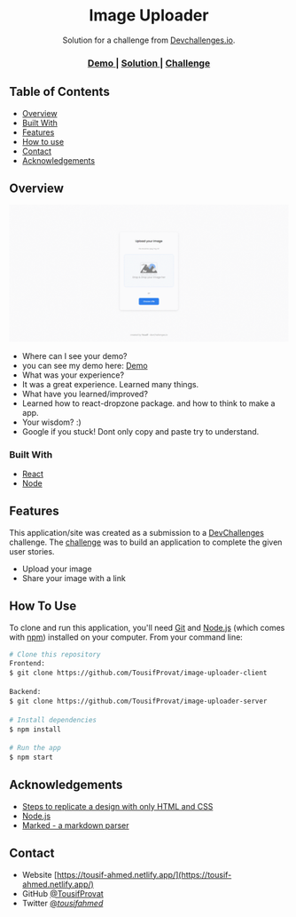 <!-- Please update value in the {}  -->

<h1 align="center">Image Uploader</h1>

<div align="center">
   Solution for a challenge from  <a href="http://devchallenges.io" target="_blank">Devchallenges.io</a>.
</div>

<div align="center">
  <h3>
    <a href="https://imageuploader-tap.netlify.app/" target="_blank">
      Demo
    </a>
    <span> | </span>
    <a href="https://devchallenges.io/solutions/VUmlariY40VXCz8Ky6Cq" target="_blank">
      Solution
    </a>
    <span> | </span>
    <a href="https://devchallenges.io/challenges/O2iGT9yBd6xZBrOcVirx" target="_blank">
      Challenge
    </a>
  </h3>
</div>

<!-- TABLE OF CONTENTS -->

## Table of Contents

- [Overview](#overview)
- [Built With](#built-with)
- [Features](#features)
- [How to use](#how-to-use)
- [Contact](#contact)
- [Acknowledgements](#acknowledgements)

<!-- OVERVIEW -->

## Overview

![screenshot](https://github.com/TousifProvat/image-uploader-client/blob/main/image-uploader-gif.gif)

- Where can I see your demo?
- you can see my demo here:
  <a href="https://imageuploader-tap.netlify.app/">
  Demo
  </a>
- What was your experience?
- It was a great experience. Learned many things.
- What have you learned/improved?
- Learned how to react-dropzone package. and how to think to make a app.
- Your wisdom? :)
- Google if you stuck! Dont only copy and paste try to understand.

### Built With

<!-- This section should list any major frameworks that you built your project using. Here are a few examples.-->

- [React](https://reactjs.org/)
- [Node](https://nodejs.org/en/)

## Features

<!-- List the features of your application or follow the template. Don't share the figma file here :) -->

This application/site was created as a submission to a [DevChallenges](https://devchallenges.io/challenges) challenge. The [challenge](https://devchallenges.io/challenges/O2iGT9yBd6xZBrOcVirx) was to build an application to complete the given user stories.

- Upload your image
- Share your image with a link

## How To Use

<!-- Example: -->

To clone and run this application, you'll need [Git](https://git-scm.com) and [Node.js](https://nodejs.org/en/download/) (which comes with [npm](http://npmjs.com)) installed on your computer. From your command line:

```bash
# Clone this repository
Frontend:
$ git clone https://github.com/TousifProvat/image-uploader-client

Backend:
$ git clone https://github.com/TousifProvat/image-uploader-server

# Install dependencies
$ npm install

# Run the app
$ npm start
```

## Acknowledgements

<!-- This section should list any articles or add-ons/plugins that helps you to complete the project. This is optional but it will help you in the future. For example -->

- [Steps to replicate a design with only HTML and CSS](https://devchallenges-blogs.web.app/how-to-replicate-design/)
- [Node.js](https://nodejs.org/)
- [Marked - a markdown parser](https://github.com/chjj/marked)

## Contact

- Website [https://tousif-ahmed.netlify.app/](https://tousif-ahmed.netlify.app/)
- GitHub [@TousifProvat](https://github.com/TousifProvat)
- Twitter [@_tousifahmed_](https://twitter.com/_tousifahmed_)

